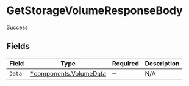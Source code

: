 # GetStorageVolumeResponseBody

Success


## Fields

| Field                                                           | Type                                                            | Required                                                        | Description                                                     |
| --------------------------------------------------------------- | --------------------------------------------------------------- | --------------------------------------------------------------- | --------------------------------------------------------------- |
| `Data`                                                          | [*components.VolumeData](../../models/components/volumedata.md) | :heavy_minus_sign:                                              | N/A                                                             |